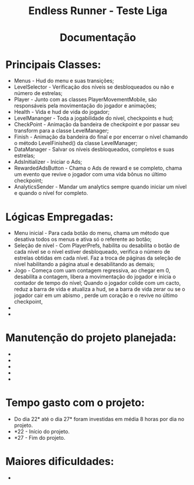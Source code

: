 <h1 align="center">Endless Runner - Teste Liga</h1>
<h1 align="center">Documentação</h1>

# Principais Classes:
- Menus - Hud do menu e suas transições;
- LevelSelector - Verificação dos níveis se desbloqueados ou não e número de estrelas;
- Player - Junto com as classes PlayerMovementMobile, são responsáveis pela movimentação do jogador e animações;
- Health - Vida e hud de vida do jogador;
- LevelMananger - Toda a jogabilidade do nível, checkpoints e hud;
- CheckPoint - Animação da bandeira de checkpoint e por passar seu transform para a classe LevelManager;
- Finish - Animação da bandeira do final e por encerrar o nível chamando o método LevelFinished() da classe LevelManager;
- DataManager - Salvar os níveis desbloqueados, completos e suas estrelas;
- AdsInitializer - Iniciar o Ads;
- RewardedAdsButton - Chama o Ads de reward e se completo, chama um evento que revive o jogador com uma vida bônus no último checkpoint;
- AnalyticsSender - Mandar um analytics sempre quando iniciar um nível e quando o nível for completo.

# Lógicas Empregadas:
- Menu inicial - Para cada botão do menu, chama um método que desativa todos os menus e ativa só o referente ao botão;
- Seleção de nível - Com PlayerPrefs, habilita ou desabilita o botão de cada nível se o nível estiver desbloqueado, verifica o número de estrelas obtidas em cada nível. Faz a troca de páginas da seleção de nível habilitando a página atual e desabilitando as demais;
- Jogo - Começa com uam contagem regressiva, ao chegar em 0, desabilita a contagem, libera a movimentação do jogador e inicia o contador de tempo do nível;
  Quando o jogador colide com um cacto, reduz a barra de vida e atualiza a hud, se a barra de vida zerar ou se o jogador cair em um abismo , perde um coração e o revive no último checkpoint, 
- 
- 

# Manutenção do projeto planejada:
- 
- 
- 
- 
- 

# Tempo gasto com o projeto:
- Do dia 22* até o dia 27* foram investidas em média 8 horas por dia no projeto.
- *22 - Início do projeto.
- *27 - Fim do projeto.

# Maiores dificuldades:
- 
